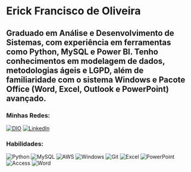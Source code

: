 # Erick Francisco de Oliveira

## Graduado em Análise e Desenvolvimento de Sistemas, com experiência em ferramentas como Python, MySQL e Power BI. Tenho conhecimentos em modelagem de dados, metodologias ágeis e LGPD, além de familiaridade com o sistema Windows e Pacote Office (Word, Excel, Outlook e PowerPoint) avançado.

### Minhas Redes:

[![DIO](https://img.shields.io/badge/Perfil_DIO-ffffff?style=for-the-badge)](https://www.dio.me/users/erick_neris_25221/)
[![LinkedIn](https://img.shields.io/badge/LinkedIn-0077B5?style=for-the-badge&logo=linkedin&logoColor=white)](https://www.linkedin.com/in/erick-francisco-de-oliveira-477933203/)

### Habilidades:

![Python](https://img.shields.io/badge/python-3670A0?style=for-the-badge&logo=python&logoColor=ffdd54)
![MySQL](https://img.shields.io/badge/MySQL-00000F?style=for-the-badge&logo=mysql&logoColor=white)
![AWS](https://img.shields.io/badge/AWS-000.svg?style=for-the-badge&logo=amazon-aws&logoColor=white)
![Windows](https://img.shields.io/badge/Windows-000?style=for-the-badge&logo=windows&logoColor=2CA5E0)
![Git](https://img.shields.io/badge/GIT-E44C30?style=for-the-badge&logo=git&logoColor=white)
![Excel](https://img.shields.io/badge/Microsoft_Excel-217346?style=for-the-badge&logo=microsoft-excel&logoColor=white)
![PowerPoint](https://img.shields.io/badge/Microsoft_PowerPoint-B7472A?style=for-the-badge&logo=microsoft-powerpoint&logoColor=white)
![Access](https://img.shields.io/badge/Microsoft_Access-A4373A?style=for-the-badge&logo=microsoft-access&logoColor=white)
![Word](https://img.shields.io/badge/Microsoft_Word-2B579A?style=for-the-badge&logo=microsoft-word&logoColor=white)


